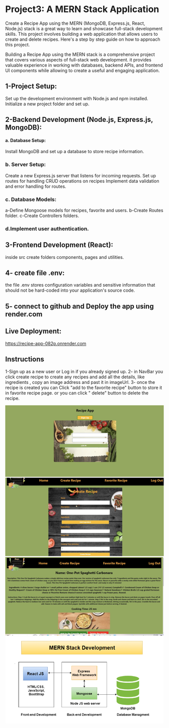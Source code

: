 # Project3: A MERN Stack Application 

Create a Recipe App using the MERN (MongoDB, Express.js, React, Node.js) stack is a great way to learn and showcase full-stack development skills. This project involves building a web application that allows users to create and delete recipes. Here's a step by step guide on how to approach this project.

Building a Recipe App using the MERN stack is a comprehensive project that covers various aspects of full-stack web development. it provides valuable experience in working with databases, backend APIs, and frontend UI components while allowing to create a useful and engaging application.

## 1-Project Setup:
Set up the development environment with Node.js and npm installed.
Initialize a new project folder and set up.

## 2-Backend Development (Node.js, Express.js, MongoDB):
#### a. Database Setup: 
Install MongoDB and set up a database to store recipe information.
### b. Server Setup:
Create a new Express.js server that listens for incoming requests.
Set up routes for handling CRUD operations on recipes
Implement data validation and error handling for routes.
### c. Database Models:
a-Define Mongoose models for recipes, favorite and users.
b-Create Routes folder.
c-Create Controllers folders.

### d.Implement user authentication.

## 3-Frontend Development (React):
inside src create folders components, pages and utilities.

## 4- create file .env:
the file .env stores configuration variables and sensitive information that should not be hard-coded into your application's source code. 

## 5- connect to github and Deploy the app using render.com 

## Live Deployment: 
https://recipe-app-082p.onrender.com

## Instructions
1-Sign up as a new user or Log in if you already signed up.
2- in NavBar you click create recipe to create any recipes and add all the details, like ingredients , copy an image address and past it in imageUrl. 
3- once the recipe is created you can Click "add to the favorite recipe" button to store it in favorite recipe page. or you can click " delete" button to delete the recipe.

![](images/IMG_6693.jpg)
![](images/IMG_6694.jpg)
![](images/IMG_6695.jpg)
![](images/MERN-stack.png)